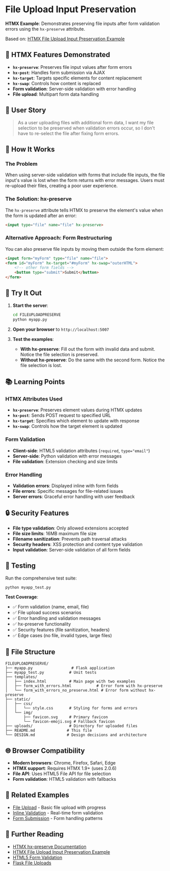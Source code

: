 # File Upload Input Preservation

**HTMX Example**: Demonstrates preserving file inputs after form validation errors using the `hx-preserve` attribute.

Based on: [HTMX File Upload Input Preservation Example](https://htmx.org/examples/file-upload-input/)

## 🎯 HTMX Features Demonstrated

- **`hx-preserve`**: Preserves file input values after form errors
- **`hx-post`**: Handles form submission via AJAX
- **`hx-target`**: Targets specific elements for content replacement
- **`hx-swap`**: Controls how content is replaced
- **Form validation**: Server-side validation with error handling
- **File upload**: Multipart form data handling

## 📖 User Story

> As a user uploading files with additional form data, I want my file selection to be preserved when validation errors occur, so I don't have to re-select the file after fixing form errors.

## 🔧 How It Works

### The Problem
When using server-side validation with forms that include file inputs, the file input's value is lost when the form returns with error messages. Users must re-upload their files, creating a poor user experience.

### The Solution: hx-preserve
The `hx-preserve` attribute tells HTMX to preserve the element's value when the form is updated after an error:

```html
<input type="file" name="file" hx-preserve>
```

### Alternative Approach: Form Restructuring
You can also preserve file inputs by moving them outside the form element:

```html
<input form="myForm" type="file" name="file">
<form id="myForm" hx-target="#myForm" hx-swap="outerHTML">
    <!-- other form fields -->
    <button type="submit">Submit</button>
</form>
```

## 🚀 Try It Out

1. **Start the server**:
   ```bash
   cd FILEUPLOADPRESERVE
   python myapp.py
   ```

2. **Open your browser** to `http://localhost:5007`

3. **Test the examples**:
   - **With hx-preserve**: Fill out the form with invalid data and submit. Notice the file selection is preserved.
   - **Without hx-preserve**: Do the same with the second form. Notice the file selection is lost.

## 📚 Learning Points

### HTMX Attributes Used
- **`hx-preserve`**: Preserves element values during HTMX updates
- **`hx-post`**: Sends POST request to specified URL
- **`hx-target`**: Specifies which element to update with response
- **`hx-swap`**: Controls how the target element is updated

### Form Validation
- **Client-side**: HTML5 validation attributes (`required`, `type="email"`)
- **Server-side**: Python validation with error messages
- **File validation**: Extension checking and size limits

### Error Handling
- **Validation errors**: Displayed inline with form fields
- **File errors**: Specific messages for file-related issues
- **Server errors**: Graceful error handling with user feedback

## 🔒 Security Features

- **File type validation**: Only allowed extensions accepted
- **File size limits**: 16MB maximum file size
- **Filename sanitization**: Prevents path traversal attacks
- **Security headers**: XSS protection and content type validation
- **Input validation**: Server-side validation of all form fields

## 🧪 Testing

Run the comprehensive test suite:

```bash
python myapp_test.py
```

**Test Coverage**:
- ✅ Form validation (name, email, file)
- ✅ File upload success scenarios
- ✅ Error handling and validation messages
- ✅ hx-preserve functionality
- ✅ Security features (file sanitization, headers)
- ✅ Edge cases (no file, invalid types, large files)

## 📁 File Structure

```
FILEUPLOADPRESERVE/
├── myapp.py                 # Flask application
├── myapp_test.py           # Unit tests
├── templates/
│   ├── index.html          # Main page with two examples
│   ├── form_with_errors.html           # Error form with hx-preserve
│   └── form_with_errors_no_preserve.html # Error form without hx-preserve
├── static/
│   ├── css/
│   │   └── style.css       # Styling for forms and errors
│   └── img/
│       ├── favicon.svg     # Primary favicon
│       └── favicon-emoji.svg # Fallback favicon
├── uploads/                # Directory for uploaded files
├── README.md              # This file
└── DESIGN.md              # Design decisions and architecture
```

## 🌐 Browser Compatibility

- **Modern browsers**: Chrome, Firefox, Safari, Edge
- **HTMX support**: Requires HTMX 1.9+ (uses 2.0.6)
- **File API**: Uses HTML5 File API for file selection
- **Form validation**: HTML5 validation with fallbacks

## 🔗 Related Examples

- [File Upload](../FILEUPLOAD/) - Basic file upload with progress
- [Inline Validation](../INLINVALIDATION/) - Real-time form validation
- [Form Submission](../ACTIVESEARCH/) - Form handling patterns

## 📖 Further Reading

- [HTMX hx-preserve Documentation](https://htmx.org/attributes/hx-preserve/)
- [HTMX File Upload Input Preservation Example](https://htmx.org/examples/file-upload-input/)
- [HTML5 Form Validation](https://developer.mozilla.org/en-US/docs/Web/HTML/Constraint_validation)
- [Flask File Uploads](https://flask.palletsprojects.com/en/2.0.x/patterns/fileuploads/)
